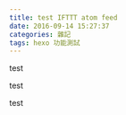 ```yaml
---
title: test IFTTT atom feed
date: 2016-09-14 15:27:37
categories: 雜記
tags: hexo 功能測試
---
```


test

test

test
